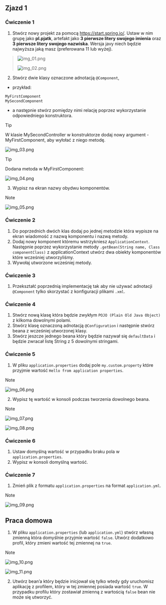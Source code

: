 ## Zjazd 1 

### Ćwiczenie 1 
1. Stwórz nowy projekt za pomocą https://start.spring.io/. 
Ustaw w nim grupę jako **pl.pjatk**, artefakt jako **3 pierwsze litery swojego imienia** oraz **3 pierwsze litery swojego nazwiska**. 
Wersja javy niech będzie najwyższa jaką masz (preferowana 11 lub wyżej). 

> ![img_01.png](img/01/img_01.png)
> 
> ![img_02.png](img/01/img_02.png)
> 

2. Stwórz dwie klasy oznaczone adnotacją `@Component`,

- przykład:
```java
MyFirstComponent
MySecondComponent
```

- a następnie stwórz pomiędzy nimi relację poprzez wykorzystanie odpowiedniego konstruktora. 

> [!TIP]
> W klasie MySecondController w konstruktorze dodaj nowy argument - MyFirstComponent, aby wyłołać z niego metodę.
> 
> ![img_03.png](img/01/img_03.png)
>

> [!TIP]
> Dodana metoda w MyFirstComponent:
> 
> ![img_04.png](img/01/img_04.png)
> 

3. Wypisz na ekran nazwy obydwu komponentów. 

> [!NOTE]
> 
> ![img_05.png](img/01/img_05.png)
> 
 
### Ćwiczenie 2
1. Do poprzednich dwóch klas dodaj po jednej metodzie która wypisze na ekran wiadomość z nazwą komponentu i nazwą metody. 
2. Dodaj nowy komponent któremu wstrzykniesz `ApplicationContext`. 
Następnie poprzez wykorzystanie metody `.getBean(String name, Class componentClass)` z applicationContext utwórz dwa obiekty komponentów które wcześniej utworzyliśmy. 
3. Wywołaj utworzone wcześniej metody. 

### Ćwiczenie 3 
1. Przekształć poprzednią implementację tak aby nie używać adnotacji `@Component` tylko skorzystać z konfiguracji plikami `.xml`. 

### Ćwiczenie 4 
1. Stwórz nową klasę która będzie zwykłym `POJO (Plain Old Java Object)` z kilkoma dowolnymi polami.
2. Stwórz klasę oznaczoną adnotacją `@Configuration` i następnie stwórz beana z wcześniej utworzonej klasy.
3. Stwórz jeszcze jednego beana który będzie nazywał się `defaultData` i będzie zwracał listę String z 5 dowolnymi stringami. 

### Ćwiczenie 5 
1. W pliku `application.properties` dodaj pole `my.custom.property` które przyjmie wartość `Hello from application properties`.

> [!NOTE]
>
> ![img_06.png](img/01/img_06.png)
>

2. Wypisz tę wartość w konsoli podczas tworzenia dowolnego beana. 

> [!NOTE]
>
> ![img_07.png](img/01/img_07.png)
> 
> ![img_08.png](img/01/img_08.png)
> 

### Ćwiczenie 6 
1. Ustaw domyślną wartość w przypadku braku pola w `application.properties`.
2. Wypisz w konsoli domyślną wartość. 

### Ćwiczenie 7
1. Zmień plik z formatu `application.properties` na format `application.yml`. 
> [!NOTE]
>
> ![img_09.png](img/01/img_09.png)
> 

## Praca domowa
1. W pliku `application.properties` (lub `application.yml`) stwórz własną zmienną która domyślnie przyjmie wartość `false`. 
Utwórz dodatkowo profil, który zmieni wartość tej zmiennej na `true`.
> [!NOTE]
>
> ![img_10.png](img/01/img_10.png)
>
> ![img_11.png](img/01/img_11.png)
> 

2. Utwórz bean’a który będzie inicjował się tylko wtedy gdy uruchomisz aplikację z profilem, który w tej zmiennej posiada wartość `true`. 
W przypadku profilu który zostawiał zmienną z wartością `false` bean nie może się utworzyć. 
